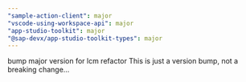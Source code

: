 ```yaml
---
"sample-action-client": major
"vscode-using-workspace-api": major
"app-studio-toolkit": major
"@sap-devx/app-studio-toolkit-types": major
---
```


bump major version for lcm refactor
This is just a version bump, not a breaking change...
